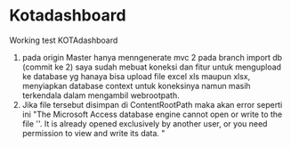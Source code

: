 # Kotadashboard
Working test KOTAdashboard

1. pada origin Master hanya menngenerate mvc
2 pada branch import db (commit ke 2) saya sudah mebuat koneksi dan fitur untuk mengupload ke database yg hanaya bisa upload file excel xls maupun xlsx, menyiapkan database context untuk koneksinya
  namun masih terkendala dalam mengambil webrootpath.
3. Jika file tersebut disimpan di ContentRootPath maka akan error seperti ini "The Microsoft Access database engine cannot open or write to the file ''. It is already opened exclusively by another user, or you need permission to view and write its data. "

